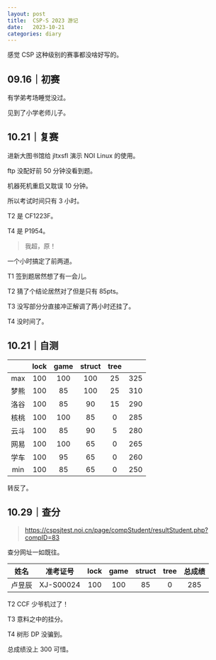 ```yaml
---
layout: post
title:  CSP-S 2023 游记
date:   2023-10-21
categories: diary
---
```


感觉 CSP 这种级别的赛事都没啥好写的。

## 09.16｜初赛

有学弟考场睡觉没过。

见到了小学老师儿子。

## 10.21｜复赛

进新大图书馆给 jltxsfl 演示 NOI Linux 的使用。

ftp 没配好前 50 分钟没看到题。

机器死机重启又耽误 10 分钟。

所以考试时间只有 3 小时。

T2 是 CF1223F。

T4 是 P1954。

>   我超，原！

一个小时搞定了前两道。

T1 签到题居然想了有一会儿。

T2 猜了个结论居然对了但是只有 85pts。

T3 没写部分分直接冲正解调了两小时还挂了。

T4 没时间了。

## 10.21｜自测

||lock|game|struct|tree||
|:-:|:-:|:-:|:-:|:-:|:-:|
|max|100|100|100|25|325|
|梦熊|100|85|100|25|310|
|洛谷|100|85|90|15|290|
|核桃|100|100|85|0|285|
|云斗|100|85|90|5|280|
|网易|100|100|65|0|265|
|学车|100|95|65|0|260|
|min|100|85|65|0|250|

转反了。

## 10.29｜查分

>   https://cspsjtest.noi.cn/page/compStudent/resultStudent.php?compID=83

查分网址一如既往。

|姓名|准考证号|lock|game|struct|tree|总成绩|
|:-:|:-:|:-:|:-:|:-:|:-:|:-:|
|卢昱辰|XJ-S00024|100|100|85|0|285|

T2 CCF 少爷机过了！

T3 意料之中的挂分。

T4 树形 DP 没骗到。

总成绩没上 300 可惜。